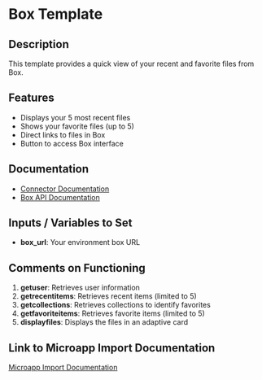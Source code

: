 # Box Template

## Description
This template provides a quick view of your recent and favorite files from Box.

## Features
- Displays your 5 most recent files
- Shows your favorite files (up to 5)
- Direct links to files in Box
- Button to access Box interface

## Documentation
- [Connector Documentation](https://docs.lumapps.com/docs/admin-l4430581765424978extensions)
- [Box API Documentation](https://developer.box.com/reference/)

## Inputs / Variables to Set
- **box_url**: Your environment box URL 

## Comments on Functioning
1. **getuser**: Retrieves user information
2. **getrecentitems**: Retrieves recent items (limited to 5)
3. **getcollections**: Retrieves collections to identify favorites
4. **getfavoriteitems**: Retrieves favorite items (limited to 5)
5. **displayfiles**: Displays the files in an adaptive card

## Link to Microapp Import Documentation
[Microapp Import Documentation](https://docs.lumapps.com/docs/ls/content/6236515079535869/devportal-l48909819228353757)
